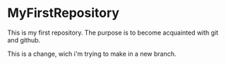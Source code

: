 # MyFirstRepository
This is my first repository. The purpose is to become acquainted with git and github.

This is a change, wich i'm trying to make in a new branch.
